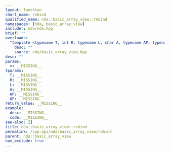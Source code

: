 ```yaml
---
layout: function
short_name: rebind
qualified_name: nda::basic_array_view::rebind
namespaces: [nda, basic_array_view]
includer: nda/nda.hpp
brief: ""
overloads:
  "template <typename T, int R, typename L, char A, typename AP, typename OP>\nvoid rebind(basic_array_view<T, R, L, A, AP, OP> v) noexcept":
    desc: ""
    source: nda/basic_array_view.hpp
desc: ""
params:
  v: __MISSING__
tparams:
  T: __MISSING__
  R: __MISSING__
  L: __MISSING__
  A: __MISSING__
  AP: __MISSING__
  OP: __MISSING__
return_value: __MISSING__
example:
  desc: __MISSING__
  code: __MISSING__
see-also: []
title: nda::basic_array_view::rebind
permalink: /cpp-api/nda/basic_array_view/rebind
parent: nda::basic_array_view
nav_exclude: true
...
```


